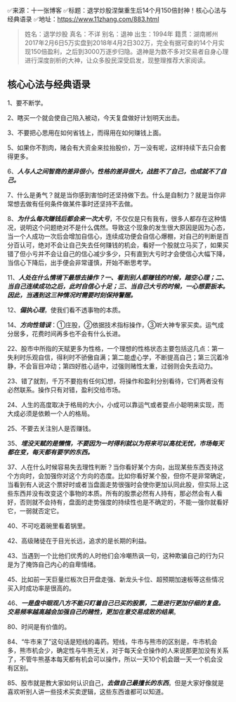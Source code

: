 
✅来源：十一张博客
✅标题：退学炒股涅槃重生后14个月150倍封神！核心心法与经典语录
✅地址：https://www.11zhang.com/883.html

> 姓名：退学炒股
  真名：不详
  别名：退神
  出生：1994年
  籍贯：湖南郴州
  2017年2月6日5万实盘到2018年4月2日302万，完全有据可查的14个月实现150倍盈利，之后到3000万逐步归隐。退神是为数不多对交易者自身心理进行深度剖析的大神，让众多股民深受启发，现整理推荐大家阅读。

## 核心心法与经典语录

1、要不断学。

2、瞎买一个就会使自己陷入被动，今天复盘做好计划明天出击。

3、不要把心思用在如何省钱上，而得用在如何赚钱上面。

5、如果你不割肉，赌会有大资金来拉抬股价，万一没有呢，这样持续下去只会套得更多。

6、***人与人之间智商的差异很小，性格的差异很大，战胜不了自己，也成就不了自己。***

7、什么是勇气？就是当你感到害怕时还坚持做下去。什么是自制力？就是当你非常想去做有任何条件做某件事时还坚持不去做。

8、***为什么每次赚钱后都会来一次大亏***，不仅仅是只有我有，很多人都存在这种情况，说明这个问题绝对不是什么偶然。导致这个现象的发生很大原因是因为心态，当一个人成功一次后会增加自信心，连续成功便会自信心爆棚，对自己的判断是百分百认可，绝对不会让自己失去任何赚钱的机会，看好一个股就立马买了，如果买错了但小亏并不会让自己的信心减少多少，只有直到大亏时才会使信心大幅下降，当信心下降后，出手便会非常谨慎，开始不断思考学。

11、***人处在什么情境下最想去操作？一、看到别人都赚钱的时候，踏空心理；二、当自己连续成功之后，此时自信心十足；三、当自己大亏的时候，一心想要扳本。因此，当遇到这三种情况时需要时刻保持警醒。***

12、***偏执心理***，使我们看不透事物的本质。

14、***方向性错误***：➀庄股，➁依据技术指标操作，➂听大神专家买卖。运气成分居多，花费时间再多也不会有什么长进。

22、股市中所指的天赋更多为性格，一个理想的性格状态主要包括这几点：第一失利时乐观自信，得利时不骄傲自满；第二能虚心学，不断提高自己；第三沉着冷静，不会盲目冲动；第四好胜心适中，过强则赌性太重，过弱则会失去动力。

23、错了就割，千万不要抱有任何幻想，将操作和盈利分别看待，它们两者没有必然联系。操作只有对错，盈利交给市场。

24、人生的高度取决于格局的大小，小成可以靠运气或者耍点小聪明来实现，而大成必须是依赖一个人的格局。

25、不要去关注别人是否赚钱。

35、***埋没天赋的是懒惰，不要因为一时得利就以为将来可以高枕无忧，市场每天都在变，每天都有要学的东西。***

37、人在什么时候容易失去理性判断？当你看好某个方向，出现某些东西支持这个方向时，会加强你对这个方向的态度。比如你看好某个股，但你不是非常确定，当看到有人说这个票好时或者当盘面走势很强时会使你更加认同此股，但实际上这些东西并没有改变这个事物的本质。所有的股票必然有人持有，那必然会有人看好，否则就不会持有，盘面的走势强度的持续性也是不确定的，不能一强你就看好它，一弱就否定它。

40、不可吃着碗里看着锅里。

42、高级赌徒在于目光长远，追求的是长期的利益。

43、当遇到一个比他们优秀的人时他们会冷嘲热讽一句，这种欺骗自己的行为只是为了掩饰自己内心的自卑情绪。

45、比如前一天巨量烂板次日开盘走强、新龙头卡位、超预期加速板等这些情况买入时成功率是很高的。

46、***一是盘中眼观八方不能只盯着自己已买的股票，二是进行更加仔细的复盘。交易频率越高越会加强自己的赌性，更加在意交易成败的结果***。

80、时间是有价值的。

84、“牛市来了”这句话是短线的毒药。短线，牛市与熊市的区别是，牛市机会多，熊市机会少，确定性与牛熊无关，对于每天全仓操作的人来说那更加没有关系了，不管牛熊基本每天都有机会可以操作，所以一天10个机会跟一天一个机会没有区别。

85、股市就是教大家如何认识自己，***去做自己最擅长的东西***。但是大家好像就是喜欢听别人讲一些技术买卖逻辑，这些东西谁都可以知道。